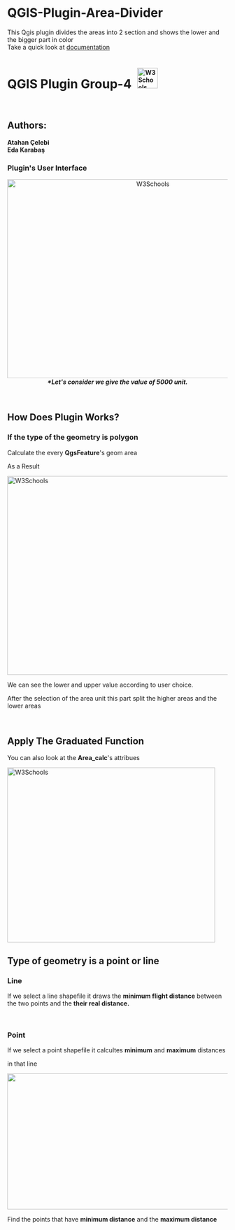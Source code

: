 # QGIS-Plugin-Area-Divider
This Qgis plugin divides the areas into 2 section and shows the lower and the bigger part in color <br>
Take a quick look at <a href='https://qgis-plugin-area-divider.readthedocs.io/en/latest/unittest.html'>documentation</a>
<h1>QGIS Plugin Group-4&nbsp; <img style="font-size: 14px;" src="https://i.etsystatic.com/17718806/r/il/b5be51/1595306072/il_570xN.1595306072_tbgq.jpg" alt="W3Schools" width="47" height="47" border="0" /></h1>
<p>&nbsp;</p>
<h2> Authors:</h2>
<p><strong>Atahan &Ccedil;elebi</strong><br /><strong>Eda Karabaş</strong></p>
<h3> Plugin's User Interface</h3>
<p style="text-align: center;"><img src="https://i.hizliresim.com/Hfi2lK.png" alt="W3Schools" width="650" height="455" border="0" /><br /><strong><em>*Let's consider we give the value of 5000 unit.</em></strong></p>
<p>&nbsp;</p>
<h2> How Does Plugin Works?</h2>
<h3> If the type of the geometry is polygon</h3>
<p>Calculate the every <strong>QgsFeature</strong>'s geom area</p>

<p>As a Result</p>
<p><img src="https://i.hizliresim.com/Ie28Vo.png" alt="W3Schools" width="855" height="455" border="0" /></p>
<p>We can see the lower and upper value according to user choice.</p>
<p>After the selection of the area unit this part split the higher areas and the lower areas</p>
<p>&nbsp;</p>
<h2> Apply The Graduated Function</h2>

<p>You can also look at the <strong>Area_calc</strong>'s attribues</p>
<p><img src="https://i.hizliresim.com/r4vwIf.png" alt="W3Schools" width="475" height="400" border="0" /></p>
<h2>Type of geometry is a point or line</h2>
<h3>Line</h3>
<p>If we select a line shapefile it draws the <strong>minimum flight distance</strong> between the two points and the <strong>their real distance.</strong><img src="https://i.hizliresim.com/xvvX7j.png" alt="" /></p>
<p>&nbsp;</p>
<h3>Point</h3>
<p>If we select a point shapefile it calcultes <strong>minimum</strong> and <strong>maximum</strong> distances</p>
<p>in that line</p>
<p><img src="https://i.hizliresim.com/ggFiKA.png" alt="" width="505" height="311" /></p>
 Find the points that have <strong>minimum distance</strong> and the <strong>maximum distance</strong>
<p><img src="https://i.hizliresim.com/WhLLu6.png" alt="" /></p>

